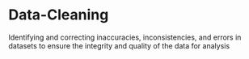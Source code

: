 # Data-Cleaning
Identifying and correcting inaccuracies, inconsistencies, and errors in datasets to ensure the integrity and quality of the data for analysis
